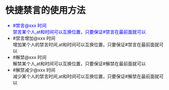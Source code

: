 # 快捷禁言的使用方法
<ul type="disc">
  <span style="color:blue"><li>#禁言@xxx 时间</br>禁言某个人,at和时间可以互换位置，只要保证#禁言在最前面就可以</li></span>
  <li>#禁言增加@xxx 时间</br>增加某个人的禁言时间,at和时间可以互换位置，只要保证#禁言在最前面就可以</li>
  <li>#解禁@xxx 时间</br>解禁某个人,at和时间可以互换位置，只要保证#解禁在最前面就可以</li>
  <li>#解禁减少@xxx 时间</br>减少某个人的禁言时间,at和时间可以互换位置，只要保证#解禁在最前面就可以</li>
</ul>
